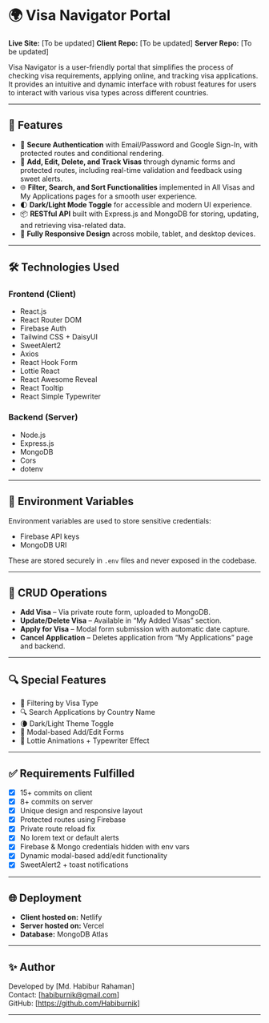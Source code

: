 # 🌍 Visa Navigator Portal

**Live Site:** [To be updated]
**Client Repo:** [To be updated] 
**Server Repo:** [To be updated]

Visa Navigator is a user-friendly portal that simplifies the process of checking visa requirements, applying online, and tracking visa applications. It provides an intuitive and dynamic interface with robust features for users to interact with various visa types across different countries.

---

## 🚀 Features

- 🔐 **Secure Authentication** with Email/Password and Google Sign-In, with protected routes and conditional rendering.
- 📄 **Add, Edit, Delete, and Track Visas** through dynamic forms and protected routes, including real-time validation and feedback using sweet alerts.
- 🌐 **Filter, Search, and Sort Functionalities** implemented in All Visas and My Applications pages for a smooth user experience.
- 🌓 **Dark/Light Mode Toggle** for accessible and modern UI experience.
- 📦 **RESTful API** built with Express.js and MongoDB for storing, updating, and retrieving visa-related data.
- 📱 **Fully Responsive Design** across mobile, tablet, and desktop devices.

---

## 🛠️ Technologies Used

### Frontend (Client)
- React.js
- React Router DOM
- Firebase Auth
- Tailwind CSS + DaisyUI
- SweetAlert2
- Axios
- React Hook Form
- Lottie React
- React Awesome Reveal
- React Tooltip
- React Simple Typewriter

### Backend (Server)
- Node.js
- Express.js
- MongoDB
- Cors
- dotenv

---

## 🔐 Environment Variables

Environment variables are used to store sensitive credentials:
- Firebase API keys
- MongoDB URI

These are stored securely in `.env` files and never exposed in the codebase.

---


## 🔄 CRUD Operations

- **Add Visa** – Via private route form, uploaded to MongoDB.
- **Update/Delete Visa** – Available in “My Added Visas” section.
- **Apply for Visa** – Modal form submission with automatic date capture.
- **Cancel Application** – Deletes application from “My Applications” page and backend.

---

## 🔍 Special Features

- 🔄 Filtering by Visa Type
- 🔍 Search Applications by Country Name
- 🌘 Dark/Light Theme Toggle
- 🧠 Modal-based Add/Edit Forms
- 🧩 Lottie Animations + Typewriter Effect

---

## ✅ Requirements Fulfilled

- [x] 15+ commits on client
- [x] 8+ commits on server
- [x] Unique design and responsive layout
- [x] Protected routes using Firebase
- [x] Private route reload fix
- [x] No lorem text or default alerts
- [x] Firebase & Mongo credentials hidden with env vars
- [x] Dynamic modal-based add/edit functionality
- [x] SweetAlert2 + toast notifications

---

## 🌐 Deployment

- **Client hosted on:** Netlify  
- **Server hosted on:** Vercel  
- **Database:** MongoDB Atlas

---

## ✨ Author

Developed by [Md. Habibur Rahaman]  
Contact: [habiburnik@gmail.com]  
GitHub: [https://github.com/Habiburnik]

---



